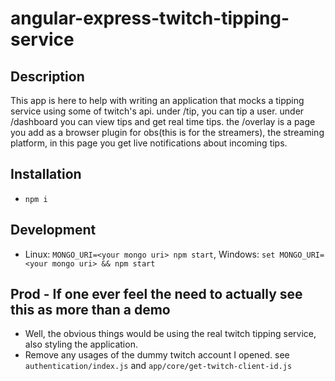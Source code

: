 # angular-express-twitch-tipping-service

## Description

This app is here to help with writing an application that mocks a tipping service using some of twitch's api. under /tip, you can tip a user. under /dashboard you can view tips and get real time tips. the /overlay is a page you add as a browser plugin for obs(this is for the streamers), the streaming platform, in this page you get live notifications about incoming tips.

## Installation

* `npm i`

## Development
* Linux: `MONGO_URI=<your mongo uri> npm start`, Windows: `set MONGO_URI=<your mongo uri> && npm start`

## Prod - If one ever feel the need to actually see this as more than a demo
* Well, the obvious things would be using the real twitch tipping service, also styling the application.
* Remove any usages of the dummy twitch account I opened. see `authentication/index.js` and `app/core/get-twitch-client-id.js`




